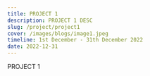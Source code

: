 ```yaml
---
title: PROJECT 1
description: PROJECT 1 DESC
slug: /project/project1
cover: /images/blogs/image1.jpeg
timeline: 1st December - 31th December 2022
date: 2022-12-31
---
```


PROJECT 1